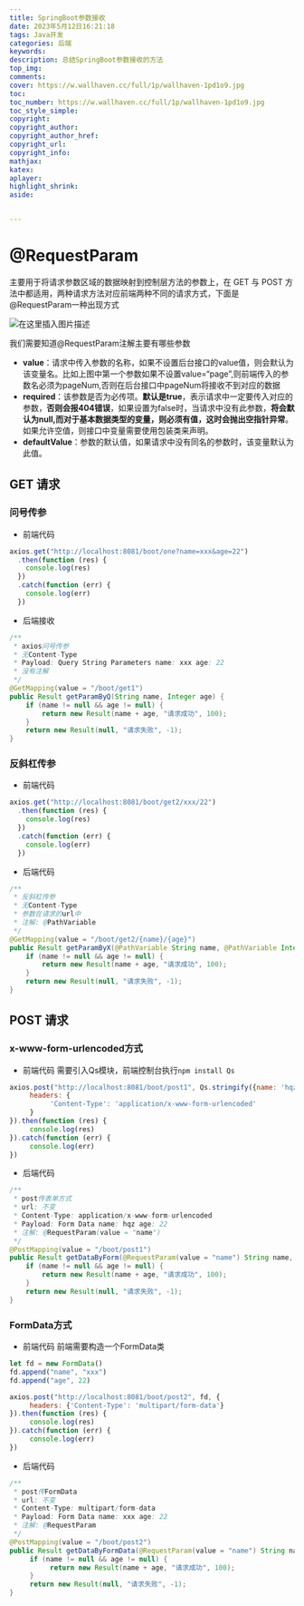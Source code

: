 ```yaml
---
title: SpringBoot参数接收
date: 2023年5月12日16:21:18
tags: Java开发
categories: 后端
keywords: 
description: 总结SpringBoot参数接收的方法
top_img: 
comments:
cover: https://w.wallhaven.cc/full/1p/wallhaven-1pd1o9.jpg
toc:
toc_number: https://w.wallhaven.cc/full/1p/wallhaven-1pd1o9.jpg
toc_style_simple: 
copyright:
copyright_author:
copyright_author_href:
copyright_url:
copyright_info:
mathjax:
katex:
aplayer:
highlight_shrink:
aside:


---
```


<meta name="referrer" content="no-referrer"/>



# @RequestParam

主要用于将请求参数区域的数据映射到控制层方法的参数上，在 GET 与 POST 方法中都适用，两种请求方法对应前端两种不同的请求方式，下面是@RequestParam一种出现方式

![在这里插入图片描述](https://img-blog.csdnimg.cn/2296b983ed7a4bd689c61bcb076dce3a.png)

我们需要知道@RequestParam注解主要有哪些参数

- **value**：请求中传入参数的名称，如果不设置后台接口的value值，则会默认为该变量名。比如上图中第一个参数如果不设置value=“page”,则前端传入的参数名必须为pageNum,否则在后台接口中pageNum将接收不到对应的数据
- **required**：该参数是否为必传项。**默认是true**，表示请求中一定要传入对应的参数，**否则会报404错误**，如果设置为false时，当请求中没有此参数，**将会默认为null,而对于基本数据类型的变量，则必须有值，这时会抛出空指针异常**。如果允许空值，则接口中变量需要使用包装类来声明。
- **defaultValue**：参数的默认值，如果请求中没有同名的参数时，该变量默认为此值。



## GET 请求

### 问号传参

- 前端代码

```javascript
axios.get("http://localhost:8081/boot/one?name=xxx&age=22")
  .then(function (res) {
    console.log(res)
  })
  .catch(function (err) {
    console.log(err)
  })
```

- 后端接收

```java
/**
 * axios问号传参
 * 无Content-Type
 * Payload: Query String Parameters name: xxx age: 22
 * 没有注解
 */
@GetMapping(value = "/boot/get1")
public Result getParamByQ(String name, Integer age) {
    if (name != null && age != null) {
        return new Result(name + age, "请求成功", 100);
    }
    return new Result(null, "请求失败", -1);
}
```

### 反斜杠传参

- 前端代码

```javascript
axios.get("http://localhost:8081/boot/get2/xxx/22")
  .then(function (res) {
    console.log(res)
  })
  .catch(function (err) {
    console.log(err)
  })
```

- 后端代码

```java
/**
 * 反斜杠传参
 * 无Content-Type
 * 参数在请求的url中
 * 注解: @PathVariable
 */
@GetMapping(value = "/boot/get2/{name}/{age}")
public Result getParamByX(@PathVariable String name, @PathVariable Integer age) {
    if (name != null && age != null) {
        return new Result(name + age, "请求成功", 100);
    }
    return new Result(null, "请求失败", -1);
}
```

## POST 请求

### x-www-form-urlencoded方式

- 前端代码
  需要引入Qs模块，前端控制台执行`npm install Qs`

```javascript
axios.post("http://localhost:8081/boot/post1", Qs.stringify({name: 'hqz', age: 22}), {
     headers: {
          'Content-Type': 'application/x-www-form-urlencoded'
     }
}).then(function (res) {
     console.log(res)
}).catch(function (err) {
     console.log(err)
})
```

- 后端代码

```java
/**
 * post传表单方式
 * url: 不变
 * Content-Type: application/x-www-form-urlencoded
 * Payload: Form Data name: hqz age: 22
 * 注解: @RequestParam(value = "name")
 */
@PostMapping(value = "/boot/post1")
public Result getDataByForm(@RequestParam(value = "name") String name, @RequestParam(value = "age") Integer age) {
    if (name != null && age != null) {
        return new Result(name + age, "请求成功", 100);
    }
    return new Result(null, "请求失败", -1);
}
```

### FormData方式

- 前端代码
  前端需要构造一个FormData类

```javascript
let fd = new FormData()
fd.append("name", "xxx")
fd.append("age", 22)

axios.post("http://localhost:8081/boot/post2", fd, {
     headers: {'Content-Type': 'multipart/form-data'}
}).then(function (res) {
     console.log(res)
}).catch(function (err) {
     console.log(err)
})
```

- 后端代码

```java
/**
 * post传FormData
 * url: 不变
 * Content-Type: multipart/form-data
 * Payload: Form Data name: xxx age: 22
 * 注解: @RequestParam
 */
@PostMapping(value = "/boot/post2")
public Result getDataByFormData(@RequestParam(value = "name") String name, @RequestParam(value = "age") Integer age) {
     if (name != null && age != null) {
          return new Result(name + age, "请求成功", 100);
     }
     return new Result(null, "请求失败", -1);
}
```



























